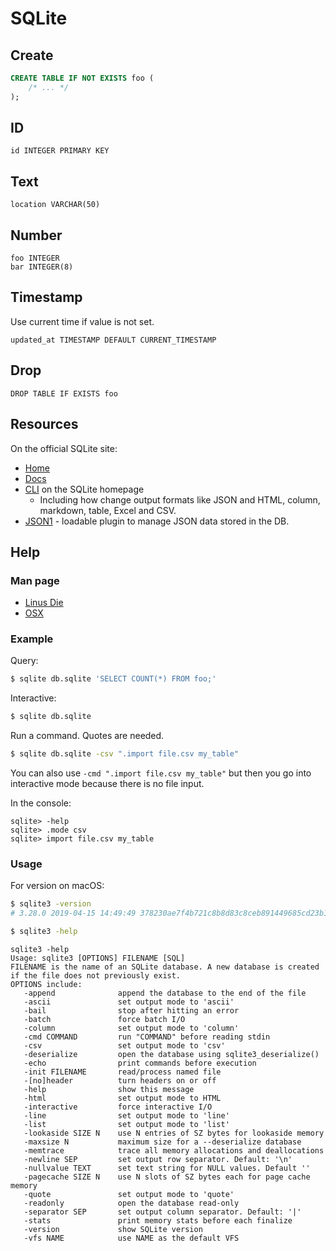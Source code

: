 # SQLite


## Create

```sql
CREATE TABLE IF NOT EXISTS foo (
    /* ... */
);
```


## ID

```
id INTEGER PRIMARY KEY
```


## Text

```
location VARCHAR(50)
```

## Number

```
foo INTEGER
bar INTEGER(8)
```

## Timestamp

Use current time if value is not set.

```
updated_at TIMESTAMP DEFAULT CURRENT_TIMESTAMP
```


## Drop

```
DROP TABLE IF EXISTS foo
```

## Resources

On the official SQLite site:

- [Home](https://sqlite.org/)
- [Docs](https://sqlite.org/docs.html)
- [CLI](https://sqlite.org/cli.html) on the SQLite homepage 
    - Including how change output formats like JSON and HTML, column, markdown, table, Excel and CSV.
- [JSON1](https://www.sqlite.org/json1.html) - loadable plugin to manage JSON data stored in the DB.

## Help

### Man page

- [Linus Die](https://linux.die.net/man/1/sqlite3)
- [OSX](https://ss64.com/osx/sqlite3.html)

### Example

Query:

```sh
$ sqlite db.sqlite 'SELECT COUNT(*) FROM foo;'
```

Interactive:

```sh
$ sqlite db.sqlite
```

Run a command. Quotes are needed.

```sh
$ sqlite db.sqlite -csv ".import file.csv my_table"
```

You can also use `-cmd ".import file.csv my_table"` but then you go into interactive mode because there is no file input.

In the console:

```
sqlite> -help
sqlite> .mode csv
sqlite> import file.csv my_table
```


### Usage

For version on macOS:

```sh
$ sqlite3 -version
# 3.28.0 2019-04-15 14:49:49 378230ae7f4b721c8b8d83c8ceb891449685cd23b1702a57841f1be40b5daapl
```

```sh
$ sqlite3 -help
```

```
sqlite3 -help
Usage: sqlite3 [OPTIONS] FILENAME [SQL]
FILENAME is the name of an SQLite database. A new database is created
if the file does not previously exist.
OPTIONS include:
   -append              append the database to the end of the file
   -ascii               set output mode to 'ascii'
   -bail                stop after hitting an error
   -batch               force batch I/O
   -column              set output mode to 'column'
   -cmd COMMAND         run "COMMAND" before reading stdin
   -csv                 set output mode to 'csv'
   -deserialize         open the database using sqlite3_deserialize()
   -echo                print commands before execution
   -init FILENAME       read/process named file
   -[no]header          turn headers on or off
   -help                show this message
   -html                set output mode to HTML
   -interactive         force interactive I/O
   -line                set output mode to 'line'
   -list                set output mode to 'list'
   -lookaside SIZE N    use N entries of SZ bytes for lookaside memory
   -maxsize N           maximum size for a --deserialize database
   -memtrace            trace all memory allocations and deallocations
   -newline SEP         set output row separator. Default: '\n'
   -nullvalue TEXT      set text string for NULL values. Default ''
   -pagecache SIZE N    use N slots of SZ bytes each for page cache memory
   -quote               set output mode to 'quote'
   -readonly            open the database read-only
   -separator SEP       set output column separator. Default: '|'
   -stats               print memory stats before each finalize
   -version             show SQLite version
   -vfs NAME            use NAME as the default VFS
```
